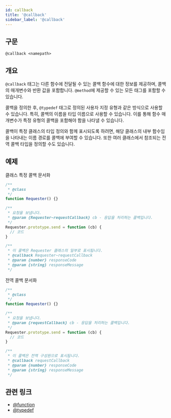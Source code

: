 ```yaml
---
id: callback
title: '@callback'
sidebar_label: '@callback'
---
```


## 구문

`@callback <namepath>`

## 개요

`@callback` 태그는 다른 함수에 전달될 수 있는 콜백 함수에 대한 정보를 제공하며, 콜백의 매개변수와 반환 값을 포함합니다. `@method`에 제공할 수 있는 모든 태그를 포함할 수 있습니다.

콜백을 정의한 후, `@typedef` 태그로 정의된 사용자 지정 유형과 같은 방식으로 사용할 수 있습니다. 특히, 콜백의 이름을 타입 이름으로 사용할 수 있습니다. 이를 통해 함수 매개변수가 특정 유형의 콜백을 포함해야 함을 나타낼 수 있습니다.

콜백이 특정 클래스의 타입 정의와 함께 표시되도록 하려면, 해당 클래스의 내부 함수임을 나타내는 이름 경로를 콜백에 부여할 수 있습니다. 또한 여러 클래스에서 참조되는 전역 콜백 타입을 정의할 수도 있습니다.

## 예제

클래스 특정 콜백 문서화

```js
/**
 * @class
 */
function Requester() {}

/**
 * 요청을 보냅니다.
 * @param {Requester~requestCallback} cb - 응답을 처리하는 콜백입니다.
 */
Requester.prototype.send = function (cb) {
  // 코드
}

/**
 * 이 콜백은 Requester 클래스의 일부로 표시됩니다.
 * @callback Requester~requestCallback
 * @param {number} responseCode
 * @param {string} responseMessage
 */
```

전역 콜백 문서화

```js
/**
 * @class
 */
function Requester() {}

/**
 * 요청을 보냅니다.
 * @param {requestCallback} cb - 응답을 처리하는 콜백입니다.
 */
Requester.prototype.send = function (cb) {
  // 코드
}

/**
 * 이 콜백은 전역 구성원으로 표시됩니다.
 * @callback requestCallback
 * @param {number} responseCode
 * @param {string} responseMessage
 */
```

## 관련 링크

- [@function](./function.md)
- [@typedef](./typedef.md)